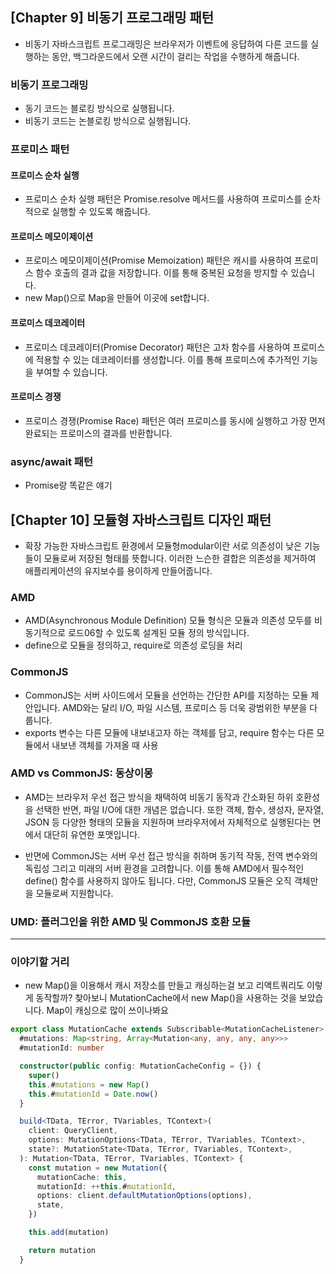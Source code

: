 ## [Chapter 9] 비동기 프로그래밍 패턴

- 비동기 자바스크립트 프로그래밍은 브라우저가 이벤트에 응답하여 다른 코드를 실행하는 동안, 백그라운드에서 오랜 시간이 걸리는 작업을 수행하게 해줍니다.

### 비동기 프로그래밍

- 동기 코드는 블로킹 방식으로 실행됩니다.
- 비동기 코드는 논블로킹 방식으로 실행됩니다.

### 프로미스 패턴

#### 프로미스 순차 실행

- 프로미스 순차 실행 패턴은 Promise.resolve 메서드를 사용하여 프로미스를 순차적으로 실행할 수 있도록 해줍니다.

#### 프로미스 메모이제이션

- 프로미스 메모이제이션(Promise Memoization) 패턴은 캐시를 사용하여 프로미스 함수 호출의 결과 값을 저장합니다. 이를 통해 중복된 요청을 방지할 수 있습니다.
- new Map()으로 Map을 만들어 이곳에 set합니다.

#### 프로미스 데코레이터

- 프로미스 데코레이터(Promise Decorator) 패턴은 고차 함수를 사용하여 프로미스에 적용할 수 있는 데코레이터를 생성합니다. 이를 통해 프로미스에 추가적인 기능을 부여할 수 있습니다.

#### 프로미스 경쟁

- 프로미스 경쟁(Promise Race) 패턴은 여러 프로미스를 동시에 실행하고 가장 먼저 완료되는 프로미스의 결과를 반환합니다.

### async/await 패턴

- Promise랑 똑같은 얘기

## [Chapter 10] 모듈형 자바스크립트 디자인 패턴

- 확장 가능한 자바스크립트 환경에서 모듈형modular이란 서로 의존성이 낮은 기능들이 모듈로써 저장된 형태를 뜻합니다. 이러한 느슨한 결합은 의존성을 제거하여 애플리케이션의 유지보수를 용이하게 만들어줍니다.

### AMD

- AMD(Asynchronous Module Definition) 모듈 형식은 모듈과 의존성 모두를 비동기적으로 로드06할 수 있도록 설계된 모듈 정의 방식입니다.
- define으로 모듈을 정의하고, require로 의존성 로딩을 처리

### CommonJS

- CommonJS는 서버 사이드에서 모듈을 선언하는 간단한 API를 지정하는 모듈 제안입니다. AMD와는 달리 I/O, 파일 시스템, 프로미스 등 더욱 광범위한 부분을 다룹니다.
- exports 변수는 다른 모듈에 내보내고자 하는 객체를 담고, require 함수는 다른 모듈에서 내보낸 객체를 가져올 때 사용

### AMD vs CommonJS: 동상이몽

- AMD는 브라우저 우선 접근 방식을 채택하여 비동기 동작과 간소화된 하위 호환성을 선택한 반면, 파일 I/O에 대한 개념은 없습니다. 또한 객체, 함수, 생성자, 문자열, JSON 등 다양한 형태의 모듈을 지원하며 브라우저에서 자체적으로 실행된다는 면에서 대단히 유연한 포맷입니다.

- 반면에 CommonJS는 서버 우선 접근 방식을 취하며 동기적 작동, 전역 변수와의 독립성 그리고 미래의 서버 환경을 고려합니다. 이를 통해 AMD에서 필수적인 define() 함수를 사용하지 않아도 됩니다. 다만, CommonJS 모듈은 오직 객체만을 모듈로써 지원합니다.

### UMD: 플러그인을 위한 AMD 및 CommonJS 호환 모듈

---

### 이야기할 거리

- new Map()을 이용해서 캐시 저장소를 만들고 캐싱하는걸 보고 리액트쿼리도 이렇게 동작할까? 찾아보니 MutationCache에서 new Map()을 사용하는 것을 보았습니다. Map이 캐싱으로 많이 쓰이나봐요

```ts
export class MutationCache extends Subscribable<MutationCacheListener> {
  #mutations: Map<string, Array<Mutation<any, any, any, any>>>
  #mutationId: number

  constructor(public config: MutationCacheConfig = {}) {
    super()
    this.#mutations = new Map()
    this.#mutationId = Date.now()
  }

  build<TData, TError, TVariables, TContext>(
    client: QueryClient,
    options: MutationOptions<TData, TError, TVariables, TContext>,
    state?: MutationState<TData, TError, TVariables, TContext>,
  ): Mutation<TData, TError, TVariables, TContext> {
    const mutation = new Mutation({
      mutationCache: this,
      mutationId: ++this.#mutationId,
      options: client.defaultMutationOptions(options),
      state,
    })

    this.add(mutation)

    return mutation
  }
```
